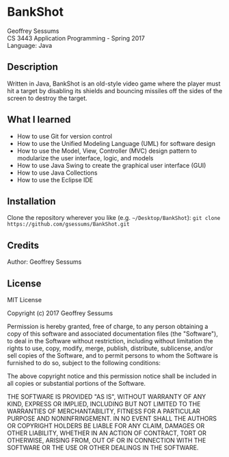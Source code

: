 # BankShot

Geoffrey Sessums  
CS 3443 Application Programming - Spring 2017  
Language: Java  

## Description

Written in Java, BankShot is an old-style video game where the player must hit 
a target by disabling its shields and bouncing missiles off the sides of the 
screen to destroy the target.

## What I learned

* How to use Git for version control
* How to use the Unified Modeling Language (UML) for software design
* How to use the Model, View, Controller (MVC) design pattern to modularize the user interface, logic, and models
* How to use Java Swing to create the graphical user interface (GUI)
* How to use Java Collections
* How to use the Eclipse IDE

## Installation
Clone the repository wherever you like (e.g. `~/Desktop/BankShot`):
`git clone https://github.com/gsessums/BankShot.git`

## Credits
Author: Geoffrey Sessums

## License
MIT License

Copyright (c) 2017 Geoffrey Sessums

Permission is hereby granted, free of charge, to any person obtaining a copy
of this software and associated documentation files (the "Software"), to deal
in the Software without restriction, including without limitation the rights
to use, copy, modify, merge, publish, distribute, sublicense, and/or sell
copies of the Software, and to permit persons to whom the Software is
furnished to do so, subject to the following conditions:

The above copyright notice and this permission notice shall be included in all
copies or substantial portions of the Software.

THE SOFTWARE IS PROVIDED "AS IS", WITHOUT WARRANTY OF ANY KIND, EXPRESS OR
IMPLIED, INCLUDING BUT NOT LIMITED TO THE WARRANTIES OF MERCHANTABILITY,
FITNESS FOR A PARTICULAR PURPOSE AND NONINFRINGEMENT. IN NO EVENT SHALL THE
AUTHORS OR COPYRIGHT HOLDERS BE LIABLE FOR ANY CLAIM, DAMAGES OR OTHER
LIABILITY, WHETHER IN AN ACTION OF CONTRACT, TORT OR OTHERWISE, ARISING FROM,
OUT OF OR IN CONNECTION WITH THE SOFTWARE OR THE USE OR OTHER DEALINGS IN THE
SOFTWARE.
